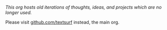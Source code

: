 
_This org hosts old iterations of thoughts, ideas, and projects which are no longer used._

Please visit [github.com/textsurf](https://github.com/textsurf) instead, the main org.
